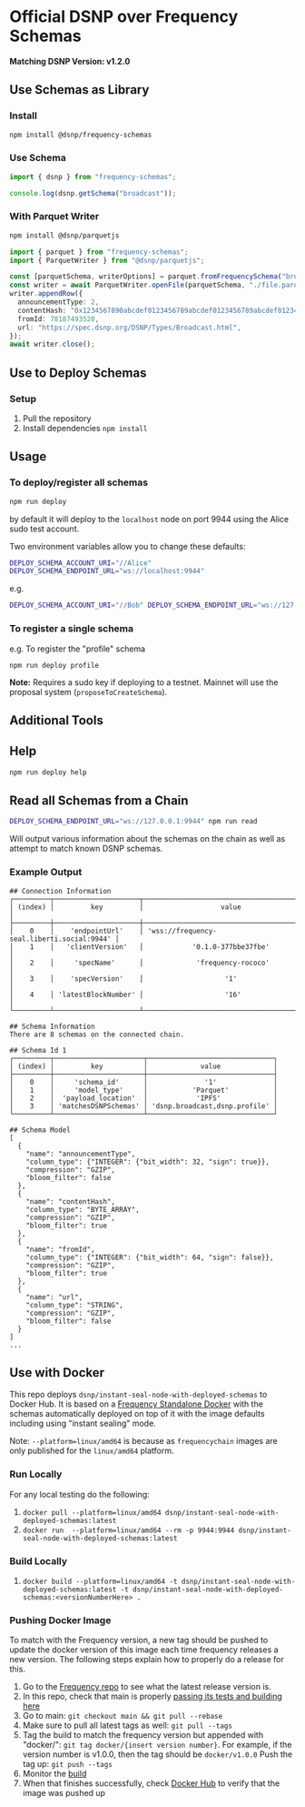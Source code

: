 # Official DSNP over Frequency Schemas

**Matching DSNP Version: v1.2.0**

## Use Schemas as Library

### Install
```sh
npm install @dsnp/frequency-schemas
```

### Use Schema

```typescript
import { dsnp } from "frequency-schemas";

console.log(dsnp.getSchema("broadcast"));
```

### With Parquet Writer

```sh
npm install @dsnp/parquetjs
```

```typescript
import { parquet } from "frequency-schemas";
import { ParquetWriter } from "@dsnp/parquetjs";

const [parquetSchema, writerOptions] = parquet.fromFrequencySchema("broadcast");
const writer = await ParquetWriter.openFile(parquetSchema, "./file.parquet", writerOptions);
writer.appendRow({
  announcementType: 2,
  contentHash: "0x1234567890abcdef0123456789abcdef0123456789abcdef0123456789abcdef",
  fromId: 78187493520,
  url: "https://spec.dsnp.org/DSNP/Types/Broadcast.html",
});
await writer.close();
```

## Use to Deploy Schemas

### Setup

1. Pull the repository
1. Install dependencies `npm install`

## Usage

### To deploy/register all schemas

```sh
npm run deploy
```

by default it will deploy to the `localhost` node on port 9944 using the Alice sudo test account.

Two environment variables allow you to change these defaults:

```sh
DEPLOY_SCHEMA_ACCOUNT_URI="//Alice"
DEPLOY_SCHEMA_ENDPOINT_URL="ws://localhost:9944"
```

e.g.

```sh
DEPLOY_SCHEMA_ACCOUNT_URI="//Bob" DEPLOY_SCHEMA_ENDPOINT_URL="ws://127.0.0.1:9944" npm run deploy profile
```

### To register a single schema

e.g. To register the "profile" schema

    npm run deploy profile

**Note:** Requires a sudo key if deploying to a testnet.
Mainnet will use the proposal system (`proposeToCreateSchema`).

## Additional Tools

## Help

```sh
npm run deploy help
```

## Read all Schemas from a Chain

```sh
DEPLOY_SCHEMA_ENDPOINT_URL="ws://127.0.0.1:9944" npm run read
```

Will output various information about the schemas on the chain as well as attempt to match known DSNP schemas.

### Example Output

```
## Connection Information
┌─────────┬─────────────────────┬────────────────────────────────────────────┐
│ (index) │         key         │                   value                    │
├─────────┼─────────────────────┼────────────────────────────────────────────┤
│    0    │    'endpointUrl'    │ 'wss://frequency-seal.liberti.social:9944' │
│    1    │   'clientVersion'   │            '0.1.0-377bbe37fbe'             │
│    2    │     'specName'      │             'frequency-rococo'             │
│    3    │    'specVersion'    │                    '1'                     │
│    4    │ 'latestBlockNumber' │                    '16'                    │
└─────────┴─────────────────────┴────────────────────────────────────────────┘

## Schema Information
There are 8 schemas on the connected chain.

## Schema Id 1
┌─────────┬──────────────────────┬───────────────────────────────┐
│ (index) │         key          │             value             │
├─────────┼──────────────────────┼───────────────────────────────┤
│    0    │     'schema_id'      │              '1'              │
│    1    │     'model_type'     │           'Parquet'           │
│    2    │  'payload_location'  │            'IPFS'             │
│    3    │ 'matchesDSNPSchemas' │ 'dsnp.broadcast,dsnp.profile' │
└─────────┴──────────────────────┴───────────────────────────────┘

## Schema Model
[
  {
    "name": "announcementType",
    "column_type": {"INTEGER": {"bit_width": 32, "sign": true}},
    "compression": "GZIP",
    "bloom_filter": false
  },
  {
    "name": "contentHash",
    "column_type": "BYTE_ARRAY",
    "compression": "GZIP",
    "bloom_filter": true
  },
  {
    "name": "fromId",
    "column_type": {"INTEGER": {"bit_width": 64, "sign": false}},
    "compression": "GZIP",
    "bloom_filter": true
  },
  {
    "name": "url",
    "column_type": "STRING",
    "compression": "GZIP",
    "bloom_filter": false
  }
]
...
```

## Use with Docker

This repo deploys `dsnp/instant-seal-node-with-deployed-schemas` to Docker Hub.
It is based on a [Frequency Standalone Docker](https://hub.docker.com/r/frequencychain/standalone-node) with the schemas automatically deployed on top of it with the image defaults including using "instant sealing" mode.

Note: `--platform=linux/amd64` is because as `frequencychain` images are only published for the `linux/amd64` platform.

### Run Locally
For any local testing do the following:
1. `docker pull --platform=linux/amd64 dsnp/instant-seal-node-with-deployed-schemas:latest`
2. `docker run  --platform=linux/amd64 --rm -p 9944:9944 dsnp/instant-seal-node-with-deployed-schemas:latest`

### Build Locally
1. `docker build --platform=linux/amd64 -t dsnp/instant-seal-node-with-deployed-schemas:latest -t dsnp/instant-seal-node-with-deployed-schemas:<versionNumberHere> .`

### Pushing Docker Image

To match with the Frequency version, a new tag should be pushed to update the docker version of this image each time frequency releases a new version.
The following steps explain how to properly do a release for this.
1. Go to the [Frequency repo](https://github.com/LibertyDSNP/frequency/releases) to see what the latest release version is.
2. In this repo, check that main is properly [passing its tests and building here](https://github.com/LibertyDSNP/schemas/actions)
3. Go to main: `git checkout main && git pull --rebase`
4. Make sure to pull all latest tags as well: `git pull --tags`
5. Tag the build to match the frequency version but appended with "docker/": `git tag docker/{insert version number}`. For example, if the version number is v1.0.0, then the tag should be `docker/v1.0.0`
Push the tag up: `git push --tags`
6. Monitor the [build](https://github.com/LibertyDSNP/schemas/actions)
7. When that finishes successfully, check [Docker Hub](https://hub.docker.com/r/dsnp/instant-seal-node-with-deployed-schemas/tags) to verify that the image was pushed up
